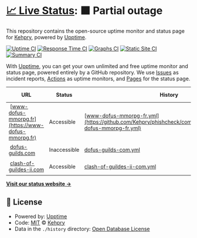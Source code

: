 # [📈 Live Status](https://Kehpry.github.io/phishcheck): <!--live status--> **🟧 Partial outage**

This repository contains the open-source uptime monitor and status page for [Kehpry](https://Kehpry.github.io/phishcheck), powered by [Upptime](https://github.com/upptime/upptime).

[![Uptime CI](https://github.com/Kehpry/phishcheck/workflows/Uptime%20CI/badge.svg)](https://github.com/Kehpry/phishcheck/actions?query=workflow%3A%22Uptime+CI%22)
[![Response Time CI](https://github.com/Kehpry/phishcheck/workflows/Response%20Time%20CI/badge.svg)](https://github.com/Kehpry/phishcheck/actions?query=workflow%3A%22Response+Time+CI%22)
[![Graphs CI](https://github.com/Kehpry/phishcheck/workflows/Graphs%20CI/badge.svg)](https://github.com/Kehpry/phishcheck/actions?query=workflow%3A%22Graphs+CI%22)
[![Static Site CI](https://github.com/Kehpry/phishcheck/workflows/Static%20Site%20CI/badge.svg)](https://github.com/Kehpry/phishcheck/actions?query=workflow%3A%22Static+Site+CI%22)
[![Summary CI](https://github.com/Kehpry/phishcheck/workflows/Summary%20CI/badge.svg)](https://github.com/Kehpry/phishcheck/actions?query=workflow%3A%22Summary+CI%22)

With [Upptime](https://upptime.js.org), you can get your own unlimited and free uptime monitor and status page, powered entirely by a GitHub repository. We use [Issues](https://github.com/Kehpry/phishcheck/issues) as incident reports, [Actions](https://github.com/Kehpry/phishcheck/actions) as uptime monitors, and [Pages](https://Kehpry.github.io/phishcheck) for the status page.

<!--start: status pages-->
<!-- This summary is generated by Upptime (https://github.com/upptime/upptime) -->
<!-- Do not edit this manually, your changes will be overwritten -->
<!-- prettier-ignore -->
| URL | Status | History | Response Time | Uptime |
| --- | ------ | ------- | ------------- | ------ |
| <img alt="" src="https://favicons.githubusercontent.com/www-dofus-mmorpg.fr" height="13"> [www-dofus-mmorpg.fr](https://www-dofus-mmorpg.fr) | Accessible | [www-dofus-mmorpg-fr.yml](https://github.com/Kehpry/phishcheck/commits/HEAD/history/www-dofus-mmorpg-fr.yml) | <details><summary><img alt="Response time graph" src="./graphs/www-dofus-mmorpg-fr/response-time-week.png" height="20"> 1144ms</summary><br><a href="https://phishcheck.dofhelp.fr/history/www-dofus-mmorpg-fr"><img alt="Response time 1096" src="https://img.shields.io/endpoint?url=https%3A%2F%2Fraw.githubusercontent.com%2FKehpry%2Fphishcheck%2FHEAD%2Fapi%2Fwww-dofus-mmorpg-fr%2Fresponse-time.json"></a><br><a href="https://phishcheck.dofhelp.fr/history/www-dofus-mmorpg-fr"><img alt="24-hour response time 1390" src="https://img.shields.io/endpoint?url=https%3A%2F%2Fraw.githubusercontent.com%2FKehpry%2Fphishcheck%2FHEAD%2Fapi%2Fwww-dofus-mmorpg-fr%2Fresponse-time-day.json"></a><br><a href="https://phishcheck.dofhelp.fr/history/www-dofus-mmorpg-fr"><img alt="7-day response time 1144" src="https://img.shields.io/endpoint?url=https%3A%2F%2Fraw.githubusercontent.com%2FKehpry%2Fphishcheck%2FHEAD%2Fapi%2Fwww-dofus-mmorpg-fr%2Fresponse-time-week.json"></a><br><a href="https://phishcheck.dofhelp.fr/history/www-dofus-mmorpg-fr"><img alt="30-day response time 1096" src="https://img.shields.io/endpoint?url=https%3A%2F%2Fraw.githubusercontent.com%2FKehpry%2Fphishcheck%2FHEAD%2Fapi%2Fwww-dofus-mmorpg-fr%2Fresponse-time-month.json"></a><br><a href="https://phishcheck.dofhelp.fr/history/www-dofus-mmorpg-fr"><img alt="1-year response time 1096" src="https://img.shields.io/endpoint?url=https%3A%2F%2Fraw.githubusercontent.com%2FKehpry%2Fphishcheck%2FHEAD%2Fapi%2Fwww-dofus-mmorpg-fr%2Fresponse-time-year.json"></a></details> | <details><summary><a href="https://phishcheck.dofhelp.fr/history/www-dofus-mmorpg-fr">100.00%</a></summary><a href="https://phishcheck.dofhelp.fr/history/www-dofus-mmorpg-fr"><img alt="All-time uptime 100.00%" src="https://img.shields.io/endpoint?url=https%3A%2F%2Fraw.githubusercontent.com%2FKehpry%2Fphishcheck%2FHEAD%2Fapi%2Fwww-dofus-mmorpg-fr%2Fuptime.json"></a><br><a href="https://phishcheck.dofhelp.fr/history/www-dofus-mmorpg-fr"><img alt="24-hour uptime 100.00%" src="https://img.shields.io/endpoint?url=https%3A%2F%2Fraw.githubusercontent.com%2FKehpry%2Fphishcheck%2FHEAD%2Fapi%2Fwww-dofus-mmorpg-fr%2Fuptime-day.json"></a><br><a href="https://phishcheck.dofhelp.fr/history/www-dofus-mmorpg-fr"><img alt="7-day uptime 100.00%" src="https://img.shields.io/endpoint?url=https%3A%2F%2Fraw.githubusercontent.com%2FKehpry%2Fphishcheck%2FHEAD%2Fapi%2Fwww-dofus-mmorpg-fr%2Fuptime-week.json"></a><br><a href="https://phishcheck.dofhelp.fr/history/www-dofus-mmorpg-fr"><img alt="30-day uptime 100.00%" src="https://img.shields.io/endpoint?url=https%3A%2F%2Fraw.githubusercontent.com%2FKehpry%2Fphishcheck%2FHEAD%2Fapi%2Fwww-dofus-mmorpg-fr%2Fuptime-month.json"></a><br><a href="https://phishcheck.dofhelp.fr/history/www-dofus-mmorpg-fr"><img alt="1-year uptime 100.00%" src="https://img.shields.io/endpoint?url=https%3A%2F%2Fraw.githubusercontent.com%2FKehpry%2Fphishcheck%2FHEAD%2Fapi%2Fwww-dofus-mmorpg-fr%2Fuptime-year.json"></a></details>
| <img alt="" src="https://favicons.githubusercontent.com/dofus-guilds.com" height="13"> [dofus-guilds.com](https://dofus-guilds.com) | Inaccessible | [dofus-guilds-com.yml](https://github.com/Kehpry/phishcheck/commits/HEAD/history/dofus-guilds-com.yml) | <details><summary><img alt="Response time graph" src="./graphs/dofus-guilds-com/response-time-week.png" height="20"> 4237ms</summary><br><a href="https://phishcheck.dofhelp.fr/history/dofus-guilds-com"><img alt="Response time 4237" src="https://img.shields.io/endpoint?url=https%3A%2F%2Fraw.githubusercontent.com%2FKehpry%2Fphishcheck%2FHEAD%2Fapi%2Fdofus-guilds-com%2Fresponse-time.json"></a><br><a href="https://phishcheck.dofhelp.fr/history/dofus-guilds-com"><img alt="24-hour response time 4237" src="https://img.shields.io/endpoint?url=https%3A%2F%2Fraw.githubusercontent.com%2FKehpry%2Fphishcheck%2FHEAD%2Fapi%2Fdofus-guilds-com%2Fresponse-time-day.json"></a><br><a href="https://phishcheck.dofhelp.fr/history/dofus-guilds-com"><img alt="7-day response time 4237" src="https://img.shields.io/endpoint?url=https%3A%2F%2Fraw.githubusercontent.com%2FKehpry%2Fphishcheck%2FHEAD%2Fapi%2Fdofus-guilds-com%2Fresponse-time-week.json"></a><br><a href="https://phishcheck.dofhelp.fr/history/dofus-guilds-com"><img alt="30-day response time 4237" src="https://img.shields.io/endpoint?url=https%3A%2F%2Fraw.githubusercontent.com%2FKehpry%2Fphishcheck%2FHEAD%2Fapi%2Fdofus-guilds-com%2Fresponse-time-month.json"></a><br><a href="https://phishcheck.dofhelp.fr/history/dofus-guilds-com"><img alt="1-year response time 4237" src="https://img.shields.io/endpoint?url=https%3A%2F%2Fraw.githubusercontent.com%2FKehpry%2Fphishcheck%2FHEAD%2Fapi%2Fdofus-guilds-com%2Fresponse-time-year.json"></a></details> | <details><summary><a href="https://phishcheck.dofhelp.fr/history/dofus-guilds-com">79.63%</a></summary><a href="https://phishcheck.dofhelp.fr/history/dofus-guilds-com"><img alt="All-time uptime 79.63%" src="https://img.shields.io/endpoint?url=https%3A%2F%2Fraw.githubusercontent.com%2FKehpry%2Fphishcheck%2FHEAD%2Fapi%2Fdofus-guilds-com%2Fuptime.json"></a><br><a href="https://phishcheck.dofhelp.fr/history/dofus-guilds-com"><img alt="24-hour uptime 79.63%" src="https://img.shields.io/endpoint?url=https%3A%2F%2Fraw.githubusercontent.com%2FKehpry%2Fphishcheck%2FHEAD%2Fapi%2Fdofus-guilds-com%2Fuptime-day.json"></a><br><a href="https://phishcheck.dofhelp.fr/history/dofus-guilds-com"><img alt="7-day uptime 79.63%" src="https://img.shields.io/endpoint?url=https%3A%2F%2Fraw.githubusercontent.com%2FKehpry%2Fphishcheck%2FHEAD%2Fapi%2Fdofus-guilds-com%2Fuptime-week.json"></a><br><a href="https://phishcheck.dofhelp.fr/history/dofus-guilds-com"><img alt="30-day uptime 79.63%" src="https://img.shields.io/endpoint?url=https%3A%2F%2Fraw.githubusercontent.com%2FKehpry%2Fphishcheck%2FHEAD%2Fapi%2Fdofus-guilds-com%2Fuptime-month.json"></a><br><a href="https://phishcheck.dofhelp.fr/history/dofus-guilds-com"><img alt="1-year uptime 79.63%" src="https://img.shields.io/endpoint?url=https%3A%2F%2Fraw.githubusercontent.com%2FKehpry%2Fphishcheck%2FHEAD%2Fapi%2Fdofus-guilds-com%2Fuptime-year.json"></a></details>
| <img alt="" src="https://favicons.githubusercontent.com/clash-of-guildes-ii.com" height="13"> [clash-of-guildes-ii.com](https://clash-of-guildes-ii.com) | Accessible | [clash-of-guildes-ii-com.yml](https://github.com/Kehpry/phishcheck/commits/HEAD/history/clash-of-guildes-ii-com.yml) | <details><summary><img alt="Response time graph" src="./graphs/clash-of-guildes-ii-com/response-time-week.png" height="20"> 855ms</summary><br><a href="https://phishcheck.dofhelp.fr/history/clash-of-guildes-ii-com"><img alt="Response time 855" src="https://img.shields.io/endpoint?url=https%3A%2F%2Fraw.githubusercontent.com%2FKehpry%2Fphishcheck%2FHEAD%2Fapi%2Fclash-of-guildes-ii-com%2Fresponse-time.json"></a><br><a href="https://phishcheck.dofhelp.fr/history/clash-of-guildes-ii-com"><img alt="24-hour response time 855" src="https://img.shields.io/endpoint?url=https%3A%2F%2Fraw.githubusercontent.com%2FKehpry%2Fphishcheck%2FHEAD%2Fapi%2Fclash-of-guildes-ii-com%2Fresponse-time-day.json"></a><br><a href="https://phishcheck.dofhelp.fr/history/clash-of-guildes-ii-com"><img alt="7-day response time 855" src="https://img.shields.io/endpoint?url=https%3A%2F%2Fraw.githubusercontent.com%2FKehpry%2Fphishcheck%2FHEAD%2Fapi%2Fclash-of-guildes-ii-com%2Fresponse-time-week.json"></a><br><a href="https://phishcheck.dofhelp.fr/history/clash-of-guildes-ii-com"><img alt="30-day response time 855" src="https://img.shields.io/endpoint?url=https%3A%2F%2Fraw.githubusercontent.com%2FKehpry%2Fphishcheck%2FHEAD%2Fapi%2Fclash-of-guildes-ii-com%2Fresponse-time-month.json"></a><br><a href="https://phishcheck.dofhelp.fr/history/clash-of-guildes-ii-com"><img alt="1-year response time 855" src="https://img.shields.io/endpoint?url=https%3A%2F%2Fraw.githubusercontent.com%2FKehpry%2Fphishcheck%2FHEAD%2Fapi%2Fclash-of-guildes-ii-com%2Fresponse-time-year.json"></a></details> | <details><summary><a href="https://phishcheck.dofhelp.fr/history/clash-of-guildes-ii-com">100.00%</a></summary><a href="https://phishcheck.dofhelp.fr/history/clash-of-guildes-ii-com"><img alt="All-time uptime 100.00%" src="https://img.shields.io/endpoint?url=https%3A%2F%2Fraw.githubusercontent.com%2FKehpry%2Fphishcheck%2FHEAD%2Fapi%2Fclash-of-guildes-ii-com%2Fuptime.json"></a><br><a href="https://phishcheck.dofhelp.fr/history/clash-of-guildes-ii-com"><img alt="24-hour uptime 100.00%" src="https://img.shields.io/endpoint?url=https%3A%2F%2Fraw.githubusercontent.com%2FKehpry%2Fphishcheck%2FHEAD%2Fapi%2Fclash-of-guildes-ii-com%2Fuptime-day.json"></a><br><a href="https://phishcheck.dofhelp.fr/history/clash-of-guildes-ii-com"><img alt="7-day uptime 100.00%" src="https://img.shields.io/endpoint?url=https%3A%2F%2Fraw.githubusercontent.com%2FKehpry%2Fphishcheck%2FHEAD%2Fapi%2Fclash-of-guildes-ii-com%2Fuptime-week.json"></a><br><a href="https://phishcheck.dofhelp.fr/history/clash-of-guildes-ii-com"><img alt="30-day uptime 100.00%" src="https://img.shields.io/endpoint?url=https%3A%2F%2Fraw.githubusercontent.com%2FKehpry%2Fphishcheck%2FHEAD%2Fapi%2Fclash-of-guildes-ii-com%2Fuptime-month.json"></a><br><a href="https://phishcheck.dofhelp.fr/history/clash-of-guildes-ii-com"><img alt="1-year uptime 100.00%" src="https://img.shields.io/endpoint?url=https%3A%2F%2Fraw.githubusercontent.com%2FKehpry%2Fphishcheck%2FHEAD%2Fapi%2Fclash-of-guildes-ii-com%2Fuptime-year.json"></a></details>

<!--end: status pages-->

[**Visit our status website →**](https://Kehpry.github.io/phishcheck)

## 📄 License

- Powered by: [Upptime](https://github.com/upptime/upptime)
- Code: [MIT](./LICENSE) © [Kehpry](https://Kehpry.github.io/phishcheck)
- Data in the `./history` directory: [Open Database License](https://opendatacommons.org/licenses/odbl/1-0/)
